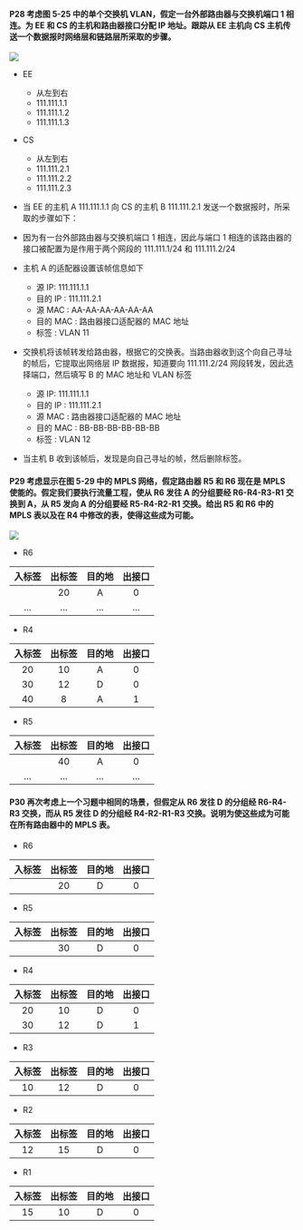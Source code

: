#### P28 考虑图 5-25 中的单个交换机 VLAN，假定一台外部路由器与交换机端口 1 相连。为 EE 和 CS 的主机和路由器接口分配 IP 地址。跟踪从 EE 主机向 CS 主机传送一个数据报时网络层和链路层所采取的步骤。

![](https://github.com/YangXiaoHei/Networking/blob/master/05%20链路层/images/p28.png)

  * EE
    * 从左到右
    * 111.111.1.1
    * 111.111.1.2
    * 111.111.1.3
    
  * CS
    * 从左到右 
    * 111.111.2.1
    * 111.111.2.2
    * 111.111.2.3

  * 当 EE 的主机 A 111.111.1.1 向 CS 的主机 B 111.111.2.1 发送一个数据报时，所采取的步骤如下：
  * 因为有一台外部路由器与交换机端口 1 相连，因此与端口 1 相连的该路由器的接口被配置为是作用于两个网段的 111.111.1/24 和 111.111.2/24
  * 主机 A 的适配器设置该帧信息如下
    * 源 IP: 111.111.1.1
    * 目的 IP : 111.111.2.1
    * 源 MAC : AA-AA-AA-AA-AA-AA
    * 目的 MAC : 路由器接口适配器的 MAC 地址
    * 标签 : VLAN 11
  * 交换机将该帧转发给路由器，根据它的交换表。当路由器收到这个向自己寻址的帧后，它提取出网络层 IP 数据报，知道要向 111.111.2/24 网段转发，因此选择端口，然后填写 B 的 MAC 地址和 VLAN 标签
    * 源 IP: 111.111.1.1
    * 目的 IP : 111.111.2.1
    * 源 MAC : 路由器接口适配器的 MAC 地址
    * 目的 MAC : BB-BB-BB-BB-BB-BB
    * 标签 : VLAN 12
  * 当主机 B 收到该帧后，发现是向自己寻址的帧，然后删除标签。

#### P29 考虑显示在图 5-29 中的 MPLS 网络，假定路由器 R5 和 R6 现在是 MPLS  使能的。假定我们要执行流量工程，使从 R6 发往 A 的分组要经 R6-R4-R3-R1 交换到 A，从 R5 发向 A 的分组要经 R5-R4-R2-R1 交换。给出 R5 和 R6 中的 MPLS 表以及在 R4 中修改的表，使得这些成为可能。

![](https://github.com/YangXiaoHei/Networking/blob/master/05%20链路层/images/p29.png)

* R6
 
|入标签|出标签|目的地|出接口|
|:---:|:---:|:---:|:----:|
||20|A|0|
|...|...|...|...|

* R4

|入标签|出标签|目的地|出接口|
|:---:|:---:|:---:|:----:|
|20|10|A|0|
|30|12|D|0|
|40|8|A|1|

* R5

|入标签|出标签|目的地|出接口|
|:---:|:---:|:---:|:----:|
||40|A|0|
|...|...|...|...|


#### P30 再次考虑上一个习题中相同的场景，但假定从 R6 发往 D 的分组经 R6-R4-R3 交换，而从 R5 发往 D 的分组经 R4-R2-R1-R3 交换。说明为使这些成为可能在所有路由器中的 MPLS 表。

* R6
 
|入标签|出标签|目的地|出接口|
|:---:|:---:|:---:|:----:|
||20|D|0|

* R5

|入标签|出标签|目的地|出接口|
|:---:|:---:|:---:|:----:|
||30|D|0|


* R4

|入标签|出标签|目的地|出接口|
|:---:|:---:|:---:|:----:|
|20|10|D|0|
|30|12|D|1|

* R3

|入标签|出标签|目的地|出接口|
|:---:|:---:|:---:|:----:|
|10|12|D|0|

* R2

|入标签|出标签|目的地|出接口|
|:---:|:---:|:---:|:----:|
|12|15|D|0|

* R1

|入标签|出标签|目的地|出接口|
|:---:|:---:|:---:|:----:|
|15|10|D|0|




